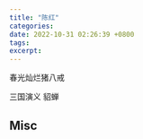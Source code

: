 ```yaml
---
title: "陈红"
categories: 
date: 2022-10-31 02:26:39 +0800
tags: 
excerpt: 
---
```



春光灿烂猪八戒

三国演义
貂蝉






## Misc



